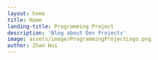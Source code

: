 ```yaml
---
layout: home
title: Home
landing-title: Programming Project
description: 'Blog about Dev Projects'
image: assets/image/ProgrammingProjectLogo.png
author: Zhan Hui
---
```

